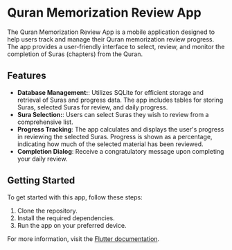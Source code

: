 # Quran Memorization Review App

The Quran Memorization Review App is a mobile application designed to help users track and manage their Quran memorization review progress. The app provides a user-friendly interface to select, review, and monitor the completion of Suras (chapters) from the Quran.

## Features

- **Database Management:**: Utilizes SQLite for efficient storage and retrieval of Suras and progress data. The app includes tables for storing Suras, selected Suras for review, and daily progress.
- **Sura Selection:**: Users can select Suras they wish to review from a comprehensive list.
- **Progress Tracking**: The app calculates and displays the user's progress in reviewing the selected Suras. Progress is shown as a percentage, indicating how much of the selected material has been reviewed.
- **Completion Dialog**: Receive a congratulatory message upon completing your daily review.

## Getting Started

To get started with this app, follow these steps:

1. Clone the repository.
2. Install the required dependencies.
3. Run the app on your preferred device.

For more information, visit the [Flutter documentation](https://docs.flutter.dev/).

